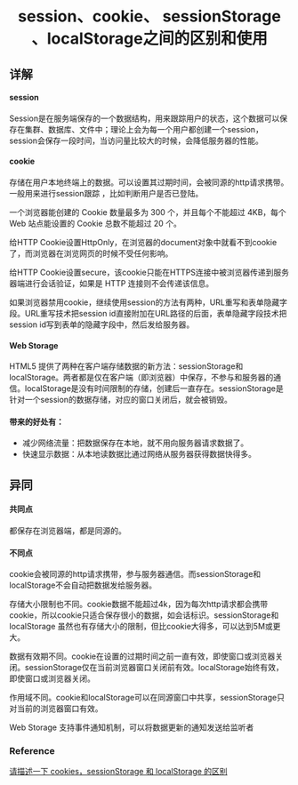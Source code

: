 <h1 align="center"> session、cookie、 sessionStorage 、localStorage之间的区别和使用</h1>

详解
-

#### session

Session是在服务端保存的一个数据结构，用来跟踪用户的状态，这个数据可以保存在集群、数据库、文件中；理论上会为每一个用户都创建一个session，session会保存一段时间，当访问量比较大的时候，会降低服务器的性能。

#### cookie

存储在用户本地终端上的数据。可以设置其过期时间，会被同源的http请求携带。一般用来进行session跟踪
，比如判断用户是否已登陆。

一个浏览器能创建的 Cookie 数量最多为 300 个，并且每个不能超过 4KB，每个 Web 站点能设置的 Cookie 总数不能超过 20 个。

给HTTP Cookie设置HttpOnly，在浏览器的document对象中就看不到cookie了，而浏览器在浏览网页的时候不受任何影响。

给HTTP Cookie设置secure，该cookie只能在HTTPS连接中被浏览器传递到服务器端进行会话验证，如果是 HTTP 连接则不会传递该信息。

如果浏览器禁用cookie，继续使用session的方法有两种，URL重写和表单隐藏字段。URL重写技术把session id直接附加在URL路径的后面，表单隐藏字段技术把session id写到表单的隐藏字段中，然后发给服务器。

#### Web Storage

HTML5 提供了两种在客户端存储数据的新方法：sessionStorage和localStorage。两者都是仅在客户端（即浏览器）中保存，不参与和服务器的通信。localStorage是没有时间限制的存储，创建后一直存在。sessionStorage是针对一个session的数据存储，对应的窗口关闭后，就会被销毁。

#### 带来的好处有：

- 减少网络流量：把数据保存在本地，就不用向服务器请求数据了。
- 快速显示数据：从本地读数据比通过网络从服务器获得数据快得多。

异同
-

#### 共同点

都保存在浏览器端，都是同源的。

#### 不同点

cookie会被同源的http请求携带，参与服务器通信。而sessionStorage和localStorage不会自动把数据发给服务器。

存储大小限制也不同。cookie数据不能超过4k，因为每次http请求都会携带cookie，所以cookie只适合保存很小的数据，如会话标识。sessionStorage和localStorage 虽然也有存储大小的限制，但比cookie大得多，可以达到5M或更大。

数据有效期不同。cookie在设置的过期时间之前一直有效，即使窗口或浏览器关闭。sessionStorage仅在当前浏览器窗口关闭前有效。localStorage始终有效，即使窗口或浏览器关闭。

作用域不同。cookie和localStorage可以在同源窗口中共享，sessionStorage只对当前的浏览器窗口有效。

Web Storage 支持事件通知机制，可以将数据更新的通知发送给监听者


### Reference

<a href="http://blog.csdn.net/you23hai45/article/details/49052251" target="_blank">请描述一下 cookies，sessionStorage 和 localStorage 的区别</a>
